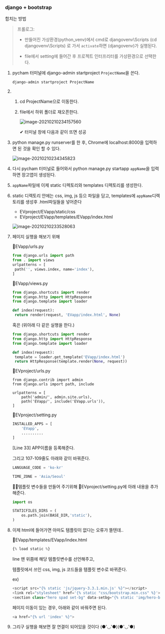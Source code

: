 

### django + bootstrap

합치는 방법

>  프롤로그:
>
> * 만들어진 가상환경(python_venv)에서 cmd로 djangovenv\Scripts (cd djangovenv\Scripts) 로 가서 `activate`하면 (djangovenv)가 실행된다.
>
> + file에서 setting에 들어간 후 프로젝트 인터프리터를 가상환경으로 선택한다.



1. pycham 터미널에 django-admin startproject `ProjectName`을 쓴다. 

   ```shell
   django-admin startproject ProjectName
   ```

   

2. 1. cd ProjectName으로 이동한다.

   2. file에서 하위 폴더로 재오픈한다.

      ![image-20210210234157560](C:\Users\ajgkw\AppData\Roaming\Typora\typora-user-images\image-20210210234157560.png)

      ✔ 터미널 창에 다음과 같이 뜨면 성공

3. python manage.py runserver를 한 후, Chrome에 localhost:8000을 입력하면 된 것을 확인 할 수 있다.

   ![image-20210210234345823](C:\Users\ajgkw\AppData\Roaming\Typora\typora-user-images\image-20210210234345823.png)

4. 다시 pycham 터미널로 들어와서 python manage.py startapp `appName`을 입력하면 장고앱이 생성된다.

5. `appName`파일에 이제 static 디렉토리와 templates 디렉토리를 생성한다.

6. static 디렉토리 안에는 css, img, js 등으 파일을 담고, templates에 `appName`디렉토리를 생성후 .html파일들을 넣어준다

   * EVproject/EVapp/static/css
   * EVproject/EVapp/templates/EVapp/index.html

   ![image-20210210233528063](C:\Users\ajgkw\AppData\Roaming\Typora\typora-user-images\image-20210210233528063.png)

7. 페이지 실행을 해보기 위해 

   📁EVapp/urls.py

   ```python
   from django.urls import path
   from . import views
   urlpatterns = [
    path('', views.index, name='index'),
   ]
   ```

   

   📁EVapp/views.py

   ```python
   from django.shortcuts import render
   from django.http import HttpResponse
   from django.template import loader
   
   def index(request):
    return render(request, 'EVapp/index.html', None)
   ```

   혹은 (위아래 다 같은 실행을 한다.)

   ```python
   from django.shortcuts import render
   from django.http import HttpResponse
   from django.template import loader
   
   def index(request):
    template = loader.get_template('EVapp/index.html')
    return HttpResponse(template.render(None, request))
   ```

   

   📁EVproject/urls.py

   ```
   from django.contrib import admin
   from django.urls import path, include
   
   urlpatterns = [
       path('admin/', admin.site.urls),
       path('EVapp/', include('EVapp.urls')),
   ]
   ```

   

   📁EVproject/setting.py

   ```python
   INSTALLED_APPS = [
       'EVapp',
       ..........
   ]
   ```

   [Line 33] APP이름을 등록해준다.

   그리고 107-109줄도 아래와 같이 바꿔준다.

   ```python
   LANGUAGE_CODE = 'ko-kr'
   
   TIME_ZONE = 'Asia/Seoul'
   ```

   🙋‍♀️템플릿 변수들을 만들어 주기위해 📁EVproject/setting.py에 아래 내용을 추가해준다.

   ```python
   import os
   
   STATICFILES_DIRS = (
       os.path.join(BASE_DIR,'static'),
   )
   ```

8. 이제 html에 들어가면 아마도 템플릿이 없다는 오류가 뜰텐데..

   📁EVapp/templates/EVapp/index.html

   ```python
   {% load static %}
   ```

    line 맨 위쯤에 해당 템플릿변수를 선언해주고,

   템플릿에서 쓰인 css, img, js 코드들을 템플릿 변수로 바뀌준다.

   ex) 

   ```python
   <script src="{% static 'js/jquery-3.3.1.min.js' %}"></script>
   <link rel="stylesheet" href='{% static "css/bootstrap.min.css" %}'>
   <section class="hero spad set-bg" data-setbg="{% static 'img/hero-bg.jpg' %}">
   ```

   페이지 이동이 있는 경우,  아래와 같이 바꿔주면 된다.

   ```python
   <a href="{% url 'index' %}">
   ```

9. 그리구 실행을 해보면 잘 연결이 되어있을 것이다 (●'◡'●)(●'◡'●)